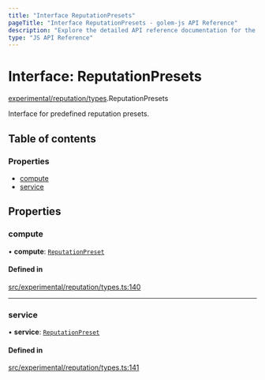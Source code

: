 ```yaml
---
title: "Interface ReputationPresets"
pageTitle: "Interface ReputationPresets - golem-js API Reference"
description: "Explore the detailed API reference documentation for the Interface ReputationPresets within the golem-js SDK for the Golem Network."
type: "JS API Reference"
---
```

# Interface: ReputationPresets

[experimental/reputation/types](../modules/experimental_reputation_types).ReputationPresets

Interface for predefined reputation presets.

## Table of contents

### Properties

- [compute](experimental_reputation_types.ReputationPresets#compute)
- [service](experimental_reputation_types.ReputationPresets#service)

## Properties

### compute

• **compute**: [`ReputationPreset`](experimental_reputation_types.ReputationPreset)

#### Defined in

[src/experimental/reputation/types.ts:140](https://github.com/golemfactory/golem-js/blob/ed1cf1df/src/experimental/reputation/types.ts#L140)

___

### service

• **service**: [`ReputationPreset`](experimental_reputation_types.ReputationPreset)

#### Defined in

[src/experimental/reputation/types.ts:141](https://github.com/golemfactory/golem-js/blob/ed1cf1df/src/experimental/reputation/types.ts#L141)
